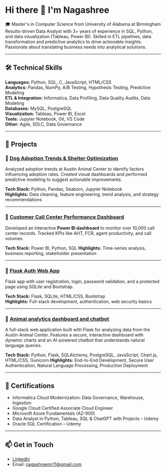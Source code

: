 # Hi there 👋 I'm Nagashree

🎓 Master's in Computer Science from University of Alabama at Birmingham 
Results-driven Data Analyst with 3+ years of experience in SQL, Python, and data visualization (Tableau, Power BI). Skilled in ETL pipelines, data transformation and predictive analytics to drive actionable insights. Passionate about translating business needs into analytical solutions.

---

## 🛠️ Technical Skills

**Languages:** Python, SQL, C, JavaScript, HTML/CSS  
**Analytics:** Pandas, NumPy, A/B Testing, Hypothesis Testing, Predictive Modeling  
**ETL & Integration:** Informatica, Data Profiling, Data Quality Audits, Data Modeling  
**Databases:** MySQL, PostgreSQL  
**Visualization:** Tableau, Power BI, Excel  
**Tools:** Jupyter Notebook, Git, VS Code  
**Other:** Agile, SDLC, Data Governance

---

## 🚀 Projects

### 🔹 [Dog Adoption Trends & Shelter Optimization](https://github.com/Nagashree-MR/Animal-adoption-analysis)
Analyzed adoption trends at Austin Animal Center to identify factors influencing adoption rates. Created visual dashboards and performed predictive modeling to suggest actionable improvements.

**Tech Stack:** Python, Pandas, Seaborn, Jupyter Notebook  
**Highlights:** Data cleaning, feature engineering, trend analysis, and strategy recommendations

---
### 🔹 [Customer Call Center Performance Dashboard](https://github.com/Nagashree-MR/Customer-call-analysis)
Developed an interactive **Power BI dashboard** to monitor over 10,000 call center records. Tracked KPIs like AHT, FCR, agent productivity, and call volumes.

**Tech Stack:** Power BI, Python, SQL
**Highlights:** Time-series analysis, business reporting, stakeholder presentation

---

### 🔹 [Flask Auth Web App](https://github.com/Nagashree-MR/FlaskApp)
Flask app with user registration, login, password validation, and a protected page using SQLite and Bootstrap.

**Tech Stack:** Flask, SQLite, HTML/CSS, Bootstrap  
**Highlights:** Full-stack development, authentication, web security basics

---

### 🔹 [Animal analytics dashboard and chatbot](https://github.com/Nagashree-MR/Animal-shelter-Chatbot)
A full-stack web application built with Flask for analyzing data from the Austin Animal Center. Features a secure, interactive dashboard with dynamic charts and an AI-powered chatbot that understands natural language queries.

**Tech Stack:** Python, Flask, SQLAlchemy, PostgreSQL, JavaScript, Chart.js, HTML/CSS, Gunicorn
**Highlights:** End-to-End Development, Secure User Authentication, Natural Language Processing, Production Deployment

---

## 📜 Certifications

- Informatica Cloud Modernization: Data Governance, Warehouse, Ingestion  
- Google Cloud Certified Associate Cloud Engineer  
- Microsoft Azure Fundamentals (AZ-900)
- Data Analyst in Python, Tableau, SQL & ChatGPT with Projects – Udemy
- Oracle SQL Certification – Udemy

---

## 📫 Get in Touch
- [LinkedIn](https://www.linkedin.com/in/nagashree-morubagal-raghavendra)
- Email: nagashreemr11@gmail.com
